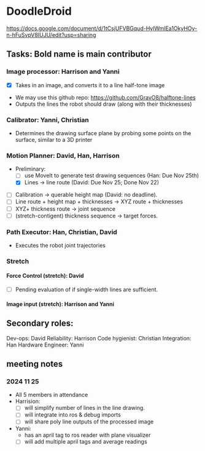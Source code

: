 # DoodleDroid

https://docs.google.com/document/d/1tCsjUFVBGqud-HylWmlEa1OkyHOy-n-hFuSvpV8IUJU/edit?usp=sharing
## Tasks: Bold name is main contributor
### Image processor: Harrison and Yanni
  - [x] Takes in an image, and converts it to a line half-tone image
  - We may use this github repo:  https://github.com/GravO8/halftone-lines
  - Outputs the lines the robot should draw (along with their thicknesses)
### Calibrator: Yanni, Christian
  -  Determines the drawing surface plane by probing some points on the surface, similar to a 3D printer
### Motion Planner: David, Han, Harrison
  - Preliminary:
    - [ ] use MoveIt to generate test drawing sequences (Han: Due Nov 25th)
    - [x] Lines -> line route (David: Due Nov 25; Done Nov 22)
  - [ ] Calibration -> querable height map (David: no deadline).
  - [ ] Line route + height map + thicknesses -> XYZ route + thicknesses
  - [ ] XYZ+ thickness route -> joint sequence
  - [ ] (stretch-contigent) thickness sequence -> target forces.
### Path Executor: Han, Christian, David
  -  Executes the robot joint trajectories
### Stretch
#### Force Control (stretch): David
  - [ ] Pending evaluation of if single-width lines are sufficient.
#### Image input (stretch): Harrison and Yanni

## Secondary roles:
Dev-ops:  David
Reliability: Harrison
Code hygienist: Christian
Integration: Han
Hardware Engineer: Yanni

## meeting notes
### 2024 11 25
- All 5 members in attendance
- Harrision:
  - [ ] will simplify number of lines in the line drawing.
  - [ ] will integrate into ros & debug imports
  - [ ] will share poly line outputs of the processed image
- Yanni:
  - has an april tag to ros reader with plane visualizer
  - [ ] will add multiple april tags and average readings
